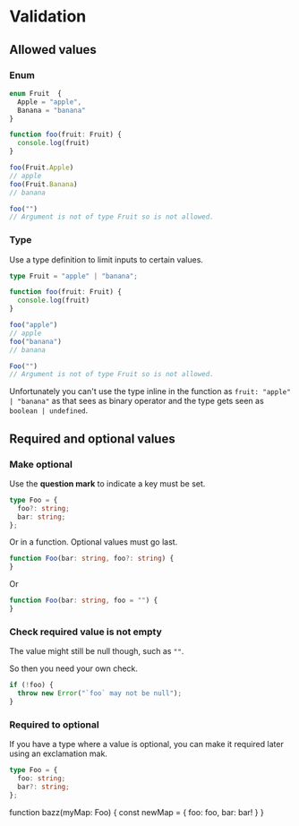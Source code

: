 # Validation


## Allowed values

### Enum

```typescript
enum Fruit  {
  Apple = "apple",
  Banana = "banana"
}

function foo(fruit: Fruit) {
  console.log(fruit)
}

foo(Fruit.Apple)
// apple
foo(Fruit.Banana)
// banana

foo("")
// Argument is not of type Fruit so is not allowed.
```

### Type

Use a type definition to limit inputs to certain values.

```typescript
type Fruit = "apple" | "banana";

function foo(fruit: Fruit) {
  console.log(fruit)
}

foo("apple")
// apple
foo("banana")
// banana

Foo("")
// Argument is not of type Fruit so is not allowed.
```

Unfortunately you can't use the type inline in the function as `fruit: "apple" | "banana"` as that sees as binary operator and the type gets seen as `boolean | undefined`.


## Required and optional values

### Make optional

Use the **question mark** to indicate a key must be set.

```typescript
type Foo = {
  foo?: string;
  bar: string;
};
```

Or in a function. Optional values must go last.

```typescript
function Foo(bar: string, foo?: string) {
}
```

Or

```typescript
function Foo(bar: string, foo = "") {
}
```

### Check required value is not empty

The value might still be null though, such as `""`.

So then you need your own check.

```typescript
if (!foo) {
  throw new Error("`foo` may not be null");
}
```

### Required to optional

If you have a type where a value is optional, you can make it required later using an exclamation mak.

```typescript
type Foo = {
  foo: string;
  bar?: string;
};
```

function bazz(myMap: Foo) {
  const newMap = {
    foo: foo,
    bar: bar!
  }
}
